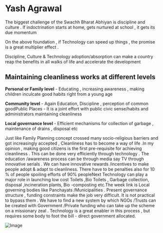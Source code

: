 # Yash Agrawal

The biggest challenge of the Swachh Bharat Abhiyan is discipline and culture . If indoctrination starts at home, gets nurtured at school , it gets its due momentum

On the above foundation , if Technology can speed up things , the promise is a great multiplier effect .

Discipline, Culture & Technology adoption/absorption can make a country reap the benefits in all walks of life and accelerate the development

## Maintaining cleanliness works at different levels

**Personal or Family level** - Educating , increasing awareness , making children inculcate good habits right from a young age

**Community level** - Again Education, Discipline , perception of common goodPublic Places - It is a joint effort with public civic sense/habits and administrators maintaining cleanliness

**Local governance level** - Efficient mechanisms for collection of garbage , maintenance of drains , disposal etc

Just like Family Planning concept crossed many socio-religious barriers and got increasingly accepted , Cleanliness has to become a way of life .In my opinion , making good citizens is the first pre-requisite for achieving cleanliness . This can be done very efficiently through technology . The education /awareness process can be through media say TV through innovative serials . We can have innovative rewards /incentives to make people adopt & adapt to cleanliness. There have to be penalties also for 10 % of people spoiling efforts of 90% peopleNext Technology can play a major role in launching low cost Toilets ,Bio Toilets , Garbage collection, disposal ,incineration plants, Bio -composting etc.The week link is Local governing bodies like Panchayats /Municipalities . Present governance structure , funding constraints make the job very difficult. It is not practical to bypass them . We have to find a new system by which NGOs /Trusts can be created with Government /Private funding who can take up the scheme on a missionary zeal . Technology is a great enabler in this process , but requires some body to foot the bill - direct government allocated.

![Image](https://akm-img-a-in.tosshub.com/indiatoday/images/story/201705/banega-swachh-india-650_052617023343.jpg)

